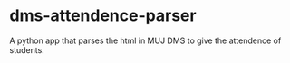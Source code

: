 # dms-attendence-parser
A python app that parses the html in MUJ DMS to give the attendence of students.
